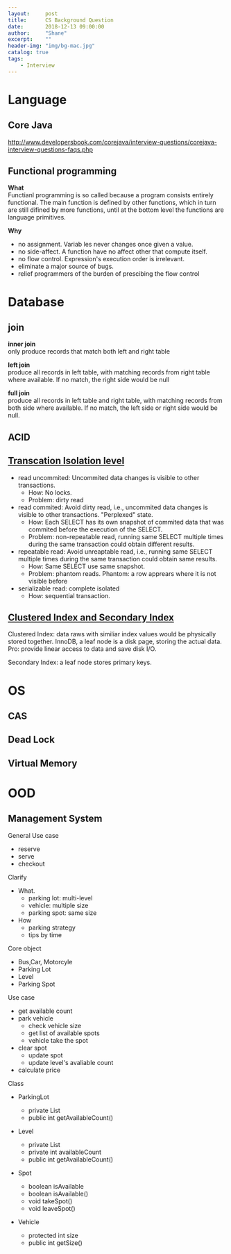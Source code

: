 ```yaml
---
layout:     post
title:      CS Background Question
date:       2018-12-13 09:00:00
author:     "Shane"
excerpt:    ""
header-img: "img/bg-mac.jpg"
catalog: true
tags:
    - Interview
---
```

# Language
## Core Java
http://www.developersbook.com/corejava/interview-questions/corejava-interview-questions-faqs.php

## Functional programming
**What**<br>
Functianl programming is so called because a program consists entirely functional. The main function is defined by other functions, which in turn are still difined by more functions, until at the bottom level the functions are language primitives.

**Why**<br>
- no assignment. Variab les never changes once given a value.
- no side-affect. A function have no affect other that compute itself.
- no flow control. Expression's execution order is irrelevant.
- eliminate a major source of bugs.
- relief programmers of the burden of prescibing the flow control

# Database
## join
**inner join**<br>
only produce records that match both left and right table

**left join**<br>
produce all records in left table, with matching records from right table where available. If no match, the right side would be null

**full join**<br>
produce all records in left table and right table, with matching records from both side where available. If no match, the left side or right side would be null.

## ACID

## [Transcation Isolation level](https://mydbops.wordpress.com/2018/06/22/back-to-basics-isolation-levels-in-mysql/)
- read uncommited: Uncommited data changes is visible to other transactions.
    - How: No locks.
    - Problem: dirty read
- read commited: Avoid dirty read, i.e., uncommited data changes is visible to other transactions. "Perplexed" state.
    - How: Each SELECT has its own snapshot of commited data that was commited before the execution of the SELECT.
    - Problem: non-repeatable read, running same SELECT multiple times during the same transaction could obtain different results.
- repeatable read: Avoid unreaptable read, i.e., running same SELECT multiple times during the same transaction could obtain same results.
    - How: Same SELECT use same snapshot.
    - Problem: phantom reads. Phantom: a row apprears where it is not visible before
- serializable read: complete isolated
    - How: sequential transaction.

## [Clustered Index and Secondary Index](https://dev.mysql.com/doc/refman/8.0/en/innodb-index-types.html)
Clustered Index: data raws with similiar index values would be physically stored together. InnoDB, a leaf node is a disk page, storing the actual data. Pro: provide linear access to data and save disk I/O.

Secondary Index: a leaf node stores primary keys.

# OS
## CAS

## Dead Lock

## Virtual Memory

# OOD
## Management System
General Use case <br>
- reserve
- serve
- checkout

Clarify<br>
- What.
    - parking lot: multi-level
    - vehicle: multiple size
    - parking spot: same size
- How
    - parking strategy
    - tips by time

Core object<br>
- Bus,Car, Motorcyle
- Parking Lot
- Level
- Parking Spot

Use case<br>
- get available count
- park vehicle
    - check vehicle size
    - get list of available spots
    - vehicle take the spot
- clear spot
    - update spot
    - update level's avaliable count
- calculate price

Class<br>

- ParkingLot
    - private List<Level>
    - public int getAvailableCount()

- Level
    - private List<Spot>
    - private int availableCount
    - public int getAvailableCount()

- Spot
    - boolean isAvailable
    - boolean isAvailable()
    - void takeSpot()
    - void leaveSpot()

- Vehicle
    - protected int size
    - public int getSize()




